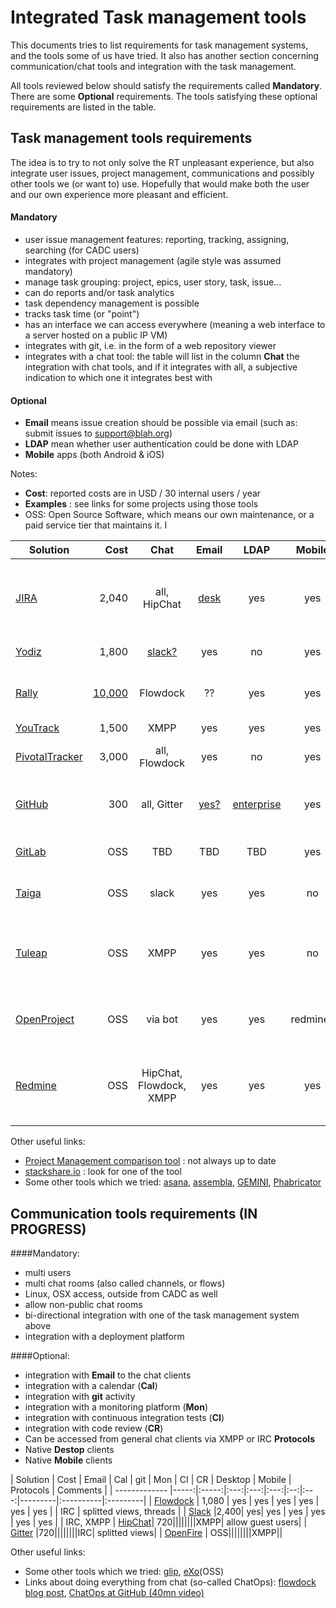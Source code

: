 Integrated Task management tools
============================

This documents tries to list requirements for task management systems, and the tools some of us have tried. It also has another section concerning communication/chat tools and integration with the task management.

All tools reviewed below should satisfy the requirements called **Mandatory**. 
There are some **Optional** requirements. The tools satisfying these optional requirements are listed in the table.  

Task management tools requirements
---------------------------------------------
The idea is to try to not only solve the RT unpleasant experience, but also integrate user issues, project management, communications and possibly other tools we (or want to) use. Hopefully that would make both the user and our own experience more pleasant and efficient.

#### Mandatory
 - user issue management features: reporting, tracking, assigning, searching (for CADC users)
 - integrates with project management (agile style was assumed mandatory)
 - manage task grouping:  project, epics, user story, task, issue...
 - can do reports and/or task analytics 
 - task dependency management is possible
 - tracks task time (or "point")
 - has an interface we can access everywhere (meaning a web interface to a server hosted on a public IP VM)
 - integrates with git, i.e. in the form of a web repository viewer
 - integrates with a chat tool: the table will list in the column **Chat** the integration with chat tools, and if it integrates with all, a subjective indication to which one it integrates best with

#### Optional
 - **Email** means issue creation should be possible via email (such as: submit issues to support@blah.org)
 - **LDAP** mean whether user authentication could be done with LDAP
 - **Mobile** apps (both Android & iOS)

Notes:

 - **Cost**: reported costs are in USD / 30 internal users / year
 - **Examples** : see links for some projects using those tools
 - OSS: Open Source Software, which means our own maintenance, or a paid service tier that maintains it. I 
 
 
| Solution      | Cost | Chat| Email | LDAP | Mobile | Examples | Comments  |
| ------------- |-----:|:---:|:-----:|:----:|:------:|----------|:----------|    
| [JIRA](https://www.atlassian.com/software/jira) |2,040| all, HipChat | [desk](https://www.atlassian.com/software/jira/service-desk) |yes| yes|[demo](https://jira.atlassian.com/browse/DEMO/),[cern](https://its.cern.ch/jira/secure/Dashboard.jspa)|need JIRA Agile + JIRA Service Desk + Confluence. [free for OSS](https://www.atlassian.com/software/views/open-source-license-request)|
| [Yodiz](http://www.yodiz.com/)| 1,800 |[slack?](http://yodiz.uservoice.com/forums/147983-general/suggestions/6367135-integrate-with-slack) | yes | no | yes |[videos](https://www.youtube.com/results?search_query=yodiz)|[free for academic](http://www.yodiz.com/free-agile-software.html)|
| [Rally](https://www.rallydev.com/)  |[10,000](https://www.rallydev.com/platform-products/rally-editions)| Flowdock |?? |yes|yes||great for intranet, extranet not clear|
| [YouTrack](https://youtrack.jetbrains.com/) |1,500 | XMPP | yes | yes| yes |[video](https://www.youtube.com/watch?v=d7oSxVVzb2A)|[free for OSS](https://www.jetbrains.com/youtrack/buy/open_source_incloud.jsp)
| [PivotalTracker](http://www.pivotaltracker.com/)| 3,000 | all, Flowdock| yes | no | yes |[projects](http://www.pivotaltracker.com/community/public-projects)|[free for public or academic](https://www.pivotaltracker.com/faq#istrackerreallyfreeforpublicprojectsindividualusenonprofitsandeducators)|
| [GitHub](https://github.com/features)| 300 | all, Gitter | [yes?](https://gitreports.com/) | [enterprise](https://help.github.com/enterprise/2.1/admin/guides/user-management/using-ldap/) | yes ||  $300/y for 10 private repos, free for OSS |
| [GitLab](https://gitlab.com/features)| OSS | TBD | TBD | TBD| yes | Cybera VM (ask seb)| TBD |
| [Taiga](https://taiga.io/)   | OSS | slack | yes | yes | no |Cybera VM (ask seb)|[time tracking p.o.v.](https://taiga.io/support/why-is-there-no-time-tracking/), very new|
| [Tuleap](https://www.tuleap.org/) | OSS |XMPP| yes | yes |no| [demo](https://demo-tuleap.enalean.com/account/login.php?return_to=%2Fmy%2F) | demo url unaccessible at HIA network. one stop solution for all CADC|
| [OpenProject](https://www.openproject.org/) | OSS|via bot|yes|yes|redmine?|[community](https://community.openproject.org/projects/openproject/)|chat integration seems with a chat bot only|
| [Redmine](http://www.redmine.org/)| OSS |HipChat, Flowdock, XMPP |yes|yes|yes| Cybera VM (ask seb)|most complete solution. painful to get friendly (but possible)|


Other useful links:

 - [Project Management comparison tool](project-management.zone) : not always up to date
 - [stackshare.io](http://stackshare.io) : look for one of the tool
 - Some other tools which we tried: [asana](http://www.asana.com), [assembla](http://www.assembla.com),  [GEMINI](http://www.countersoft.com), [Phabricator](http://phabricator.org)

Communication tools requirements (IN PROGRESS)
------------------------------------------

####Mandatory:
 - multi users
 - multi chat rooms (also called channels, or flows)
 - Linux, OSX access, outside from CADC as well
 - allow non-public chat rooms
 - bi-directional integration with one of the task management system above
 - integration with a deployment platform

####Optional:

- integration with **Email** to the chat clients
- integration with a calendar (**Cal**)
- integration with **git** activity 
- integration with a monitoring platform (**Mon**)
- integration with continuous integration tests (**CI**)
- integration with code review (**CR**)
- Can be accessed from general chat clients via XMPP or IRC **Protocols**
- Native **Destop** clients
- Native **Mobile** clients


| Solution      | Cost | Email | Cal | git | Mon | CI | CR  | Desktop | Mobile | Protocols | Comments |
| ------------- |-----:|:-----:|:---:|:---:|:---:|:--:|:---:|---------|:----------|:---------|
| [Flowdock](https://www.flowdock.com/) | 1,080 | yes | yes | yes | yes | yes | yes |  | IRC | splitted views, threads |
| [Slack](https://slack.com/) |2,400| yes| yes | yes | yes | yes | yes |  | IRC, XMPP
| [HipChat](https://www.hipchat.com/)| 720||||||||XMPP| allow guest users|
| [Gitter](htttps://gittter.im/) |720||||||||IRC| splitted views|
| [OpenFire](http://www.igniterealtime.org/projects/openfire/) | OSS||||||||XMPP||


Other useful links:

 - Some other tools which we tried: [glip](https://glip.com), [eXo](http://www.exoplatform.com)(OSS)
 - Links about doing everything from chat (so-called ChatOps): [flowdock blog post](http://blog.flowdock.com/2014/11/11/chatops-devops-with-hubot/), [ChatOps at GitHub (40mn video)](https://www.youtube.com/watch?v=NST3u-GjjFw)